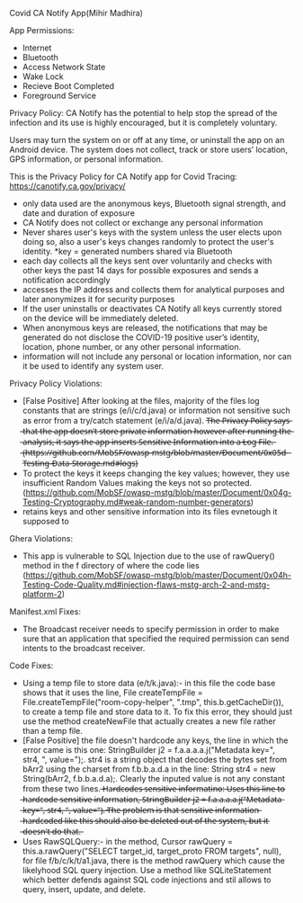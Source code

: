 Covid CA Notify App(Mihir Madhira)

App Permissions:
- Internet
- Bluetooth
- Access Network State
- Wake Lock
- Recieve Boot Completed
- Foreground Service

Privacy Policy:
CA Notify has the potential to help stop the spread of the infection and its use is 
highly encouraged, but it is completely voluntary.

Users may turn the system on or off at any time, or uninstall the app on an Android device. 
The system does not collect, track or store users’ location, GPS information, or personal 
information.

This is the Privacy Policy for CA Notify app for Covid Tracing: https://canotify.ca.gov/privacy/

- only data used are the anonymous keys, Bluetooth signal strength, and date and duration of
exposure
- CA Notify does not collect or exchange any personal information
- Never shares user's keys with the system unless the user elects upon doing so, also a user's
keys changes randomly to protect the user's identity. *key = generated numbers shared via 
Bluetooth
- each day collects all the keys sent over voluntarily and checks with other keys the past
14 days for possible exposures and sends a notification accordingly
- accesses the IP address and collects them for analytical purposes and later anonymizes it 
for security purposes
- If the user uninstalls or deactivates CA Notify all keys currently stored on the device 
will be immediately deleted.
- When anonymous keys are released, the notifications that may be generated do not disclose 
the COVID-19 positive user’s identity, location, phone number, or any other personal 
information.
- information will not include any personal or location information, nor can it be 
used to identify any system user.

Privacy Policy Violations:

- [False Positive] After looking at the files, majority of the files log constants that are strings (e/i/c/d.java) or information not sensitive such as error from a try/catch statement (e/i/a/d.java). T̶h̶e̶ ̶P̶r̶i̶v̶a̶c̶y̶ ̶P̶o̶l̶i̶c̶y̶ ̶s̶a̶y̶s̶ ̶t̶h̶a̶t̶ ̶t̶h̶e̶ ̶a̶p̶p̶ ̶d̶o̶e̶s̶n̶'̶t̶ ̶s̶t̶o̶r̶e̶ ̶p̶r̶i̶v̶a̶t̶e̶ ̶i̶n̶f̶o̶r̶m̶a̶t̶i̶o̶n̶ ̶h̶o̶w̶e̶v̶e̶r̶ ̶a̶f̶t̶e̶r̶ ̶r̶u̶n̶n̶i̶n̶g̶ ̶t̶h̶e̶ ̶a̶n̶a̶l̶y̶s̶i̶s̶,̶ ̶i̶t̶ ̶s̶a̶y̶s̶ ̶t̶h̶e̶ ̶a̶p̶p̶ ̶i̶n̶s̶e̶r̶t̶s̶ ̶S̶e̶n̶s̶i̶t̶i̶v̶e̶ ̶I̶n̶f̶o̶r̶m̶a̶t̶i̶o̶n̶ ̶i̶n̶t̶o̶ ̶a̶ ̶L̶o̶g̶ ̶F̶i̶l̶e̶.̶ ̶(̶h̶t̶t̶p̶s̶:̶/̶/̶g̶i̶t̶h̶u̶b̶.̶c̶o̶m̶/̶M̶o̶b̶S̶F̶/̶o̶w̶a̶s̶p̶-̶m̶s̶t̶g̶/̶b̶l̶o̶b̶/̶m̶a̶s̶t̶e̶r̶/̶D̶o̶c̶u̶m̶e̶n̶t̶/̶0̶x̶0̶5̶d̶-̶T̶e̶s̶t̶i̶n̶g̶-̶D̶a̶t̶a̶-̶S̶t̶o̶r̶a̶g̶e̶.̶m̶d̶#̶l̶o̶g̶s̶) 
- To protect the keys it keeps changing the key values; however, they use insufficient 
Random Values making the keys not so protected. (https://github.com/MobSF/owasp-mstg/blob/master/Document/0x04g-Testing-Cryptography.md#weak-random-number-generators)
-  retains keys and other sensitive information into its files evnetough it supposed to

Ghera Violations:
- This app is vulnerable to SQL Injection due to the use of rawQuery() method in the f 
directory of where the code lies (https://github.com/MobSF/owasp-mstg/blob/master/Document/0x04h-Testing-Code-Quality.md#injection-flaws-mstg-arch-2-and-mstg-platform-2)

Manifest.xml Fixes:
- The Broadcast receiver needs to specify permission in order to make sure that an application that specified the required permission can send intents to the broadcast receiver.

Code Fixes:
- Using a temp file to store data (e/t/k.java):- in this file the code base shows that it uses the line, File createTempFile = File.createTempFile("room-copy-helper", ".tmp", this.b.getCacheDir()), to create a temp file and store data to it. To fix this error, they should just use the method createNewFile that actually creates a new file rather than a temp file. 
- [False Positive] the file doesn't hardcode any keys, the line in which the error came is this one: StringBuilder j2 = f.a.a.a.a.j("Metadata key=", str4, ", value=");. str4 is a string object that decodes the bytes set from bArr2 using the charset from f.b.b.a.d.a in the line: String str4 = new String(bArr2, f.b.b.a.d.a);. Clearly the inputed value is not any constant from these two lines. ̶H̶a̶r̶d̶c̶o̶d̶e̶s̶ ̶s̶e̶n̶s̶i̶t̶i̶v̶e̶ ̶i̶n̶f̶o̶r̶m̶a̶t̶i̶n̶o̶:̶ ̶U̶s̶e̶s̶ ̶t̶h̶i̶s̶ ̶l̶i̶n̶e̶ ̶t̶o̶ ̶h̶a̶r̶d̶c̶o̶d̶e̶ ̶s̶e̶n̶s̶i̶t̶i̶v̶e̶ ̶i̶n̶f̶o̶r̶m̶a̶t̶i̶o̶n̶,̶ ̶S̶t̶r̶i̶n̶g̶B̶u̶i̶l̶d̶e̶r̶ ̶j̶2̶ ̶=̶ ̶f̶.̶a̶.̶a̶.̶a̶.̶a̶.̶j̶(̶"̶M̶e̶t̶a̶d̶a̶t̶a̶ ̶k̶e̶y̶=̶"̶,̶ ̶s̶t̶r̶4̶,̶ ̶"̶,̶ ̶v̶a̶l̶u̶e̶=̶"̶)̶.̶ ̶T̶h̶e̶ ̶p̶r̶o̶b̶l̶e̶m̶ ̶i̶s̶ ̶t̶h̶a̶t̶ ̶s̶e̶n̶s̶i̶t̶i̶v̶e̶ ̶i̶n̶f̶o̶r̶m̶a̶t̶i̶o̶n̶ ̶h̶a̶r̶d̶c̶o̶d̶e̶d̶ ̶l̶i̶k̶e̶ ̶t̶h̶i̶s̶ ̶s̶h̶o̶u̶l̶d̶ ̶a̶l̶s̶o̶ ̶b̶e̶ ̶d̶e̶l̶e̶t̶e̶d̶ ̶o̶u̶t̶ ̶o̶f̶ ̶t̶h̶e̶ ̶s̶y̶s̶t̶e̶m̶,̶ ̶b̶u̶t̶ ̶i̶t̶ ̶d̶o̶e̶s̶n̶'̶t̶ ̶d̶o̶ ̶t̶h̶a̶t̶.̶
- Uses RawSQLQuery:- in the method, Cursor rawQuery = this.a.rawQuery("SELECT target_id, target_proto FROM targets", null), for file f/b/c/k/t/a1.java, there is the method rawQuery which cause the likelyhood SQL query injection. Use a method like SQLiteStatement which better defends against SQL code injections and stil allows to query, insert, update, and delete. 




 

